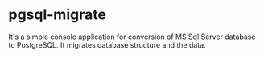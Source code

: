 # pgsql-migrate
It's a simple console application for conversion of MS Sql Server database to PostgreSQL. It migrates database structure and the data.
